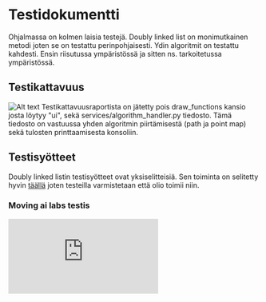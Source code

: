 # Testidokumentti

Ohjalmassa on kolmen laisia testejä. Doubly linked list on monimutkainen metodi joten se on testattu perinpohjaisesti.
Ydin algoritmit on testattu kahdesti. Ensin riisutussa ympäristössä ja sitten ns. tarkoitetussa ympäristössä.


## Testikattavuus
![Alt text](https://github.com/levitesuo/algoritmit-harjoitusty-/blob/main/dokumentaatio/images/test_coverage.png)
Testikattavuusraportista on jätetty pois draw_functions kansio josta löytyy "ui", sekä services/algorithm_handler.py tiedosto.
Tämä tiedosto on vastuussa yhden algoritmin piirtämisestä (path ja point map) sekä tulosten printtaamisesta konsoliin.

## Testisyötteet
Doubly linked listin testisyötteet ovat yksiselitteisiä. Sen toiminta on selitetty hyvin [täällä](https://webdocs.cs.ualberta.ca/~holte/Publications/fringe.pdf) joten testeilla varmistetaan että olio toimii niin.

### Moving ai labs testis
![file](https://github.com/levitesuo/algoritmit-harjoitusty-/blob/main/src/tests/algorithm_base_test.py)

